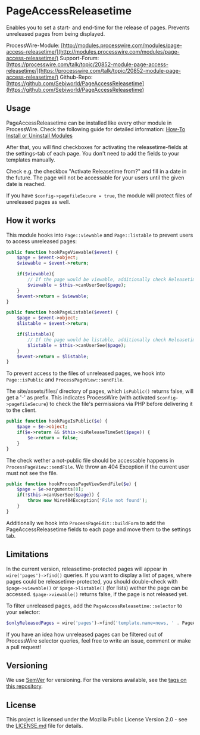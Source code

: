 # PageAccessReleasetime
Enables you to set a start- and end-time for the release of pages. Prevents unreleased pages from being displayed.

ProcessWire-Module: [http://modules.processwire.com/modules/page-access-releasetime/](http://modules.processwire.com/modules/page-access-releasetime/)
Support-Forum: [https://processwire.com/talk/topic/20852-module-page-access-releasetime/](https://processwire.com/talk/topic/20852-module-page-access-releasetime/)
Github-Repo: [https://github.com/Sebiworld/PageAccessReleasetime](https://github.com/Sebiworld/PageAccessReleasetime)

## Usage
PageAccessReleasetime can be installed like every other module in ProcessWire. Check the following guide for detailed information: [How-To Install or Uninstall Modules](http://modules.processwire.com/install-uninstall/)

After that, you will find checkboxes for activating the releasetime-fields at the settings-tab of each page. You don't need to add the fields to your templates manually.

Check e.g. the checkbox "Activate Releasetime from?" and fill in a date in the future. The page will not be accessable for your users until the given date is reached.

If you have `$config->pagefileSecure = true`, the module will protect files of unreleased pages as well.

## How it works
This module hooks into `Page::viewable` and `Page::listable` to prevent users to access unreleased pages:

```php
public function hookPageViewable($event) {
	$page = $event->object;
	$viewable = $event->return;

	if($viewable){
		// If the page would be viewable, additionally check Releasetime and User-Permission
		$viewable = $this->canUserSee($page);
	}
	$event->return = $viewable;
}

public function hookPageListable($event) {
	$page = $event->object;
	$listable = $event->return;

	if($listable){
		// If the page would be listable, additionally check Releasetime and User-Permission
		$listable = $this->canUserSee($page);
	}
	$event->return = $listable;
}

```

To prevent access to the files of unreleased pages, we hook into `Page::isPublic` and `ProcessPageView::sendFile`.

The site/assets/files/ directory of pages, which `isPublic()` returns false, will get a '-' as prefix. This indicates ProcessWire (with activated `$config->pagefileSecure`) to check the file's permissions via PHP before delivering it to the client.

```php
public function hookPageIsPublic($e) {
	$page = $e->object;
	if($e->return && $this->isReleaseTimeSet($page)) {
		$e->return = false;
	}
}
```

The check wether a not-public file should be accessable happens in `ProcessPageView::sendFile`. We throw an 404 Exception if the current user must not see the file.

```php
public function hookProcessPageViewSendFile($e) {
	$page = $e->arguments[0];
	if(!$this->canUserSee($page)) {
		throw new Wire404Exception('File not found');
	}
}

```
Additionally we hook into `ProcessPageEdit::buildForm` to add the PageAccessReleasetime fields to each page and move them to the settings tab.

## Limitations
In the current version, releasetime-protected pages will appear in `wire('pages')->find()` queries. If you want to display a list of pages, where pages could be releasetime-protected, you should double-check with `$page->viewable()` or `$page->listable()` (for lists) wether the page can be accessed. `$page->viewable()` returns false, if the page is not released yet.

To filter unreleased pages, add the `PageAccessReleasetime::selector` to your selector:

```php
$onlyReleasedPages = wire('pages')->find('template.name=news, ' . PageAccessReleasetime::selector);
```

If you have an idea how unreleased pages can be filtered out of ProcessWire selector queries, feel free to write an issue, comment or make a pull request!

## Versioning
We use [SemVer](http://semver.org/) for versioning. For the versions available, see the [tags on this repository](https://github.com/Sebiworld/PageAccessReleasetime/tags).

## License
This project is licensed under the Mozilla Public License Version 2.0 - see the [LICENSE.md](LICENSE.md) file for details.

